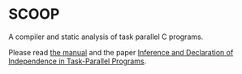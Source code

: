 SCOOP
=====

A compiler and static analysis of task parallel C programs.

Please read
[the manual](https://github.com/zakkak/scoop/raw/master/doc/manual.pdf)
and the paper
[Inference and Declaration of Independence in Task-Parallel Programs](http://users.ics.forth.gr/~polyvios/appt2013a.pdf).
